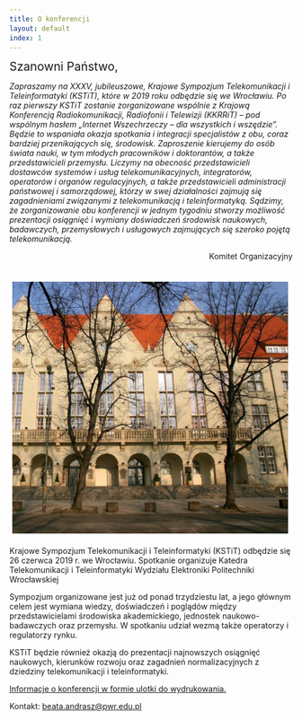 ```yaml
---
title: O konferencji
layout: default
index: 1
---
```


<span style="font-size:1.5em">Szanowni Państwo,</span>

*Zapraszamy na XXXV, jubileuszowe, Krajowe Sympozjum Telekomunikacji i Teleinformatyki (KSTiT), które w 2019 roku odbędzie się we Wrocławiu. Po raz pierwszy KSTiT zostanie zorganizowane wspólnie z Krajową Konferencją Radiokomunikacji, Radiofonii i Telewizji (KKRRiT) – pod wspólnym hasłem „Internet Wszechrzeczy – dla wszystkich i wszędzie”. Będzie to wspaniała okazja spotkania i integracji specjalistów z obu, coraz bardziej przenikających się, środowisk. Zaproszenie kierujemy do osób świata nauki, w tym młodych pracowników i doktorantów, a także przedstawicieli przemysłu. Liczymy na obecność przedstawicieli dostawców systemów i usług telekomunikacyjnych, integratorów, operatorów i organów regulacyjnych, a także przedstawicieli administracji państwowej i samorządowej, którzy w swej działalności zajmują się zagadnieniami związanymi z telekomunikacją i teleinformatyką. Sądzimy, że zorganizowanie obu konferencji w jednym tygodniu stworzy możliwość prezentacji osiągnięć i wymiany doświadczeń środowisk naukowych, badawczych, przemysłowych i usługowych zajmujących się szeroko pojętą telekomunikacją.*

<div style="text-align: right">Komitet Organizacyjny</div>
<br>

![](images/pwr.png)

Krajowe Sympozjum Telekomunikacji i Teleinformatyki (KSTiT) odbędzie się 26 czerwca 2019 r. we Wrocławiu. Spotkanie organizuje Katedra Telekomunikacji i Teleinformatyki Wydziału Elektroniki Politechniki Wrocławskiej

Sympozjum organizowane jest już od ponad trzydziestu lat, a jego głównym celem jest wymiana wiedzy, doświadczeń i poglądów między przedstawicielami środowiska akademickiego, jednostek naukowo-badawczych oraz przemysłu. W spotkaniu udział wezmą także operatorzy i regulatorzy rynku.

KSTiT będzie również okazją do prezentacji najnowszych osiągnięć naukowych, kierunków rozwoju oraz zagadnień normalizacyjnych z dziedziny telekomunikacji i teleinformatyki.

[Informacje o konferencji w formie ulotki do wydrukowania.](files/ulotka_KSTiT_2019_v1_DRUK.pdf)

Kontakt: [beata.andrasz@pwr.edu.pl](mailto:beata.andrasz@pwr.edu.pl)
